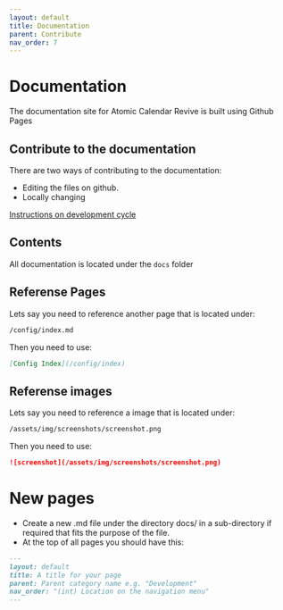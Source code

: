 ```yaml
---
layout: default
title: Documentation
parent: Contribute
nav_order: 7
---
```


# Documentation

The documentation site for Atomic Calendar Revive is built using Github Pages

## Contribute to the documentation

There are two ways of contributing to the documentation:

- Editing the files on github.
- Locally changing

[Instructions on development cycle](/atomic-calendar-revive/development/devcycle)

## Contents

All documentation is located under the `docs` folder

## Referense Pages

Lets say you need to reference another page that is located under:

```md
/config/index.md
```

Then you need to use:

```md
[Config Index](/config/index)
```

## Referense images

Lets say you need to reference a image that is located under:

```md
/assets/img/screenshots/screenshot.png
```

Then you need to use:

```md
![screenshot](/assets/img/screenshots/screenshot.png)
```

# New pages

* Create a new .md file under the directory docs/ in a sub-directory if required that fits the purpose of the file.
* At the top of all pages you should have this:

```md
---
layout: default
title: A title for your page
parent: Parent category name e.g. "Development"
nav_order: "(int) Location on the navigation menu"
---
```

